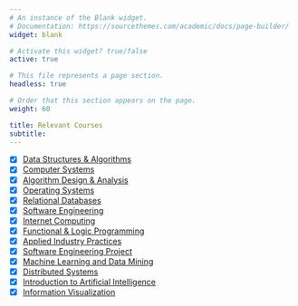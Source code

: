 ```yaml
---
# An instance of the Blank widget.
# Documentation: https://sourcethemes.com/academic/docs/page-builder/
widget: blank

# Activate this widget? true/false
active: true

# This file represents a page section.
headless: true

# Order that this section appears on the page.
weight: 60

title: Relevant Courses
subtitle:
---
```


- [x] [Data Structures & Algorithms](https://courses.students.ubc.ca/cs/courseschedule?pname=subjarea&tname=subj-course&dept=CPSC&course=221)
- [x] [Computer Systems](https://courses.students.ubc.ca/cs/courseschedule?pname=subjarea&tname=subj-course&dept=CPSC&course=213)
- [x] [Algorithm Design & Analysis](https://courses.students.ubc.ca/cs/courseschedule?pname=subjarea&tname=subj-course&dept=CPSC&course=320)
- [x] [Operating Systems](https://courses.students.ubc.ca/cs/courseschedule?pname=subjarea&tname=subj-course&dept=CPSC&course=313)
- [x] [Relational Databases](https://courses.students.ubc.ca/cs/courseschedule?pname=subjarea&tname=subj-course&dept=CPSC&course=304)
- [x] [Software Engineering](https://courses.students.ubc.ca/cs/courseschedule?pname=subjarea&tname=subj-course&dept=CPSC&course=310)
- [x] [Internet Computing](https://courses.students.ubc.ca/cs/courseschedule?tname=subj-course&course=317&sessyr=2021&sesscd=W&dept=CPSC&pname=subjarea)
- [x] [Functional & Logic Programming](https://courses.students.ubc.ca/cs/courseschedule?pname=subjarea&tname=subj-course&dept=CPSC&course=312)
- [x] [Applied Industry Practices](https://courses.students.ubc.ca/cs/courseschedule?tname=subj-course&course=455&sessyr=2021&sesscd=S&dept=CPSC&pname=subjarea)
- [x] [Software Engineering Project](https://courses.students.ubc.ca/cs/courseschedule?tname=subj-course&course=319&sessyr=2021&sesscd=W&dept=CPSC&pname=subjarea)
- [x] [Machine Learning and Data Mining](https://courses.students.ubc.ca/cs/courseschedule?pname=subjarea&tname=subj-course&dept=CPSC&course=340)
- [x] [Distributed Systems](https://courses.students.ubc.ca/cs/courseschedule?pname=subjarea&tname=subj-section&dept=CPSC&course=416&section=201)
- [x] [Introduction to Artificial Intelligence](https://courses.students.ubc.ca/cs/courseschedule?pname=subjarea&tname=subj-course&dept=CPSC&course=322)
- [x] [Information Visualization](https://courses.students.ubc.ca/cs/courseschedule?pname=subjarea&tname=subj-section&dept=CPSC&course=436V&section=201)

